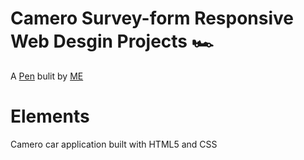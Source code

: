 # Camero Survey-form Responsive Web Desgin Projects 🏎️
A [Pen](https://codepen.io/nolimitz71/pen/BaLdGzV) bulit by [ME](https://codepen.io/nolimitz71/pens/public)

# Elements 
Camero car application built with HTML5 and CSS

